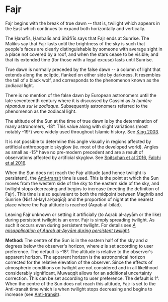 # Fajr
Fajr begins with the break of true dawn -- that is, twilight which appears in the East which continues to expand both horizontally and vertically.

The Ḥanafīs, Ḥanbalīs and Shāfiʿīs says that Fajr ends at Sunrise. The Mālikīs say that Fajr lasts until the brightness of the sky is such that people's faces are clearly distinguishable by someone with average sight in a place not covered by a roof, and when the stars cease to be visible; and that its extended time (for those with a legal excuse) lasts until Sunrise.

True dawn is normally preceded by the false dawn -- a column of light that extends along the ecliptic, flanked on either side by darkness. It resembles the tail of a black wolf, and corresponds to the phenomenon known as the zodiacal light.

<note>There is no mention of the false dawn by European astronomers until the late seventeenth century where it is discussed by Cassini as _la lumière répandus sur le zodiaque_. Subsequently astronomers referred to the phenomenon as the zodiacal light.</note>

The altitude of the Sun at the time of true dawn is by the determination of many astronomers, -18°. This value along with slight variations (most notably -19°) were widely used throughout Islamic history. See [King 2003](https://brill.com/abstract/title/7640).

<note type="warning">It is not possible to determine this angle visually in regions affected by artificial anthropogenic skyglow (ie. most of the developed world). Angles as small as -15° have no pre-modern precedent and are a result of observations affected by artificial skyglow. See [Spitschan et al 2016](http://www.nature.com/articles/srep26756), [Falchi et al 2016](https://advances.sciencemag.org/content/2/6/e1600377.full).</note>

When the Sun does not reach the Fajr altitude (and hence twilight is persistent), the [Anti-transit](/anti-transit) time is used. This is the point at which the Sun moves from the western side of the sky to the eastern side of the sky, and twilight stops decreasing and begins to increase (meeting the definition of Fajr). This time is also equivalent to both the midpoint between Maghrib and Sunrise (Nisf al-layl al‑ḥaqīqī) and the proportion of night at the nearest place where the Fajr altitude is reached (Aqrab al-bilād).

<note type="warning">Leaving Fajr unknown or setting it artificially (to Aqrab al-ayyām or the like) during persistent twilight is an error. Fajr is simply spreading twilight. As such it occurs even during persistent twilight. For details see [_A misapplication of Aqrab al-Ayyām during persistent twilight_](/aqrab-al-ayyam).</note>

**Method:** The centre of the Sun is in the eastern half of the sky and 𝛼 degrees below the observer's horizon, where 𝛼 is set according to user preference. The default is -18°. The altitude is relative to the observer's apparent horizon. The apparent horizon is the astronomical horizon corrected for the relative elevation of the observer. Since the effects of atmospheric conditions on twilight are not considered and in all likelihood considerably significant, Muwaqqit allows for an additional uncertainty correction. This can be set according to user preference. The default is 1°. When the centre of the Sun does not reach this altitude, Fajr is set to the Anti-transit time which is when twilight stops decreasing and begins to increase (see [Anti-transit](/anti-transit)).
